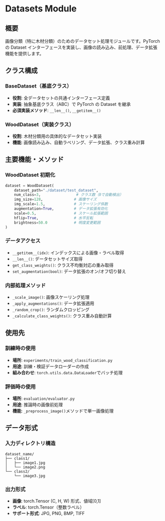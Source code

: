 # Datasets Module

## 概要

画像分類（特に木材分類）のためのデータセット処理モジュールです。PyTorch の Dataset インターフェースを実装し、画像の読み込み、前処理、データ拡張機能を提供します。

## クラス構成

### BaseDataset（基底クラス）

- **役割**: 全データセットの共通インターフェース定義
- **実装**: 抽象基底クラス（ABC）で PyTorch の Dataset を継承
- **必須実装メソッド**: `__len__()`, `__getitem__()`

### WoodDataset（実装クラス）

- **役割**: 木材分類用の具体的なデータセット実装
- **機能**: 画像読み込み、自動ラベリング、データ拡張、クラス重み計算

## 主要機能・メソッド

### WoodDataset 初期化

```python
dataset = WoodDataset(
    dataset_path="./dataset/test_dataset",
    num_class=3,                # クラス数（0で自動検出）
    img_size=128,              # 画像サイズ
    img_scale=1.5,             # スケーリング係数
    augmentation=True,         # データ拡張有効化
    scale=0.5,                 # スケール拡張範囲
    hflip=True,                # 水平反転
    brightness=50.0            # 明度変更範囲
)
```

### データアクセス

- `__getitem__(idx)`: インデックスによる画像・ラベル取得
- `__len__()`: データセットサイズ取得
- `get_class_weights()`: クラス不均衡対応の重み取得
- `set_augmentation(bool)`: データ拡張のオン/オフ切り替え

### 内部処理メソッド

- `_scale_image()`: 画像スケーリング処理
- `_apply_augmentations()`: データ拡張適用
- `_random_crop()`: ランダムクロッピング
- `_calculate_class_weights()`: クラス重み自動計算

## 使用先

### 訓練時の使用

- **場所**: `experiments/train_wood_classification.py`
- **用途**: 訓練・検証データローダーの作成
- **組み合わせ**: `torch.utils.data.DataLoader`でバッチ処理

### 評価時の使用

- **場所**: `evaluation/evaluator.py`
- **用途**: 推論時の画像前処理
- **機能**: `_preprocess_image()`メソッドで単一画像処理

## データ形式

### 入力ディレクトリ構造

```
dataset_name/
├── class1/
│   ├── image1.jpg
│   └── image2.png
└── class2/
    └── image3.jpg
```

### 出力形式

- **画像**: torch.Tensor (C, H, W) 形式、値域[0,1]
- **ラベル**: torch.Tensor（整数ラベル）
- **サポート形式**: JPG, PNG, BMP, TIFF
